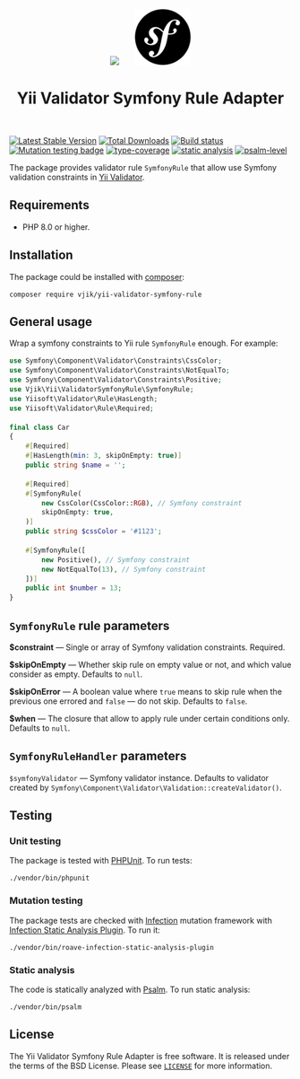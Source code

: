 <p align="center">
    <img src="https://yiisoft.github.io/docs/images/yii_logo.svg" height="100px">
    &nbsp; &nbsp; &nbsp;
    <img src="symfony-logo.svg" height="100px">
    <h1 align="center">Yii Validator Symfony Rule Adapter</h1>
    <br>
</p>

[![Latest Stable Version](https://poser.pugx.org/vjik/yii-validator-symfony-rule/v/stable.png)](https://packagist.org/packages/vjik/yii-validator-symfony-rule)
[![Total Downloads](https://poser.pugx.org/vjik/yii-validator-symfony-rule/downloads.png)](https://packagist.org/packages/vjik/yii-validator-symfony-rule)
[![Build status](https://github.com/vjik/yii-validator-symfony-rule/workflows/build/badge.svg)](https://github.com/vjik/yii-validator-symfony-rule/actions?query=workflow%3Abuild)
[![Mutation testing badge](https://img.shields.io/endpoint?style=flat&url=https%3A%2F%2Fbadge-api.stryker-mutator.io%2Fgithub.com%2Fvjik%2Fyii-validator-symfony-rule%2Fmaster)](https://dashboard.stryker-mutator.io/reports/github.com/vjik/yii-validator-symfony-rule/master)
[![type-coverage](https://shepherd.dev/github/vjik/yii-validator-symfony-rule/coverage.svg)](https://shepherd.dev/github/vjik/yii-validator-symfony-rule)
[![static analysis](https://github.com/vjik/yii-validator-symfony-rule/workflows/static%20analysis/badge.svg)](https://github.com/vjik/yii-validator-symfony-rule/actions?query=workflow%3A%22static+analysis%22)
[![psalm-level](https://shepherd.dev/github/vjik/yii-validator-symfony-rule/level.svg)](https://shepherd.dev/github/vjik/yii-validator-symfony-rule)

The package provides validator rule `SymfonyRule` that allow use Symfony validation constraints in
[Yii Validator](https://github.com/yiisoft/validator).

## Requirements

- PHP 8.0 or higher.

## Installation

The package could be installed with [composer](https://getcomposer.org/download/):

```shell
composer require vjik/yii-validator-symfony-rule
```

## General usage

Wrap a symfony constraints to Yii rule `SymfonyRule` enough. For example:

```php
use Symfony\Component\Validator\Constraints\CssColor;
use Symfony\Component\Validator\Constraints\NotEqualTo;
use Symfony\Component\Validator\Constraints\Positive;
use Vjik\Yii\ValidatorSymfonyRule\SymfonyRule;
use Yiisoft\Validator\Rule\HasLength;
use Yiisoft\Validator\Rule\Required;

final class Car
{
    #[Required]
    #[HasLength(min: 3, skipOnEmpty: true)]
    public string $name = '';

    #[Required]
    #[SymfonyRule(
        new CssColor(CssColor::RGB), // Symfony constraint
        skipOnEmpty: true,
    )]
    public string $cssColor = '#1123';

    #[SymfonyRule([
        new Positive(), // Symfony constraint
        new NotEqualTo(13), // Symfony constraint
    ])]
    public int $number = 13;
}
```

## `SymfonyRule` rule parameters

**$constraint** — Single or array of Symfony validation constraints. Required.

**$skipOnEmpty** — Whether skip rule on empty value or not, and which value consider as empty. Defaults to `null`.

**$skipOnError** — A boolean value where `true` means to skip rule when the previous one errored and `false` — do not skip.
Defaults to `false`.

**$when** — The closure that allow to apply rule under certain conditions only. Defaults to `null`.

## `SymfonyRuleHandler` parameters

`$symfonyValidator` — Symfony validator instance. Defaults to validator created by 
`Symfony\Component\Validator\Validation::createValidator()`.

## Testing

### Unit testing

The package is tested with [PHPUnit](https://phpunit.de/). To run tests:

```shell
./vendor/bin/phpunit
```

### Mutation testing

The package tests are checked with [Infection](https://infection.github.io/) mutation framework with
[Infection Static Analysis Plugin](https://github.com/Roave/infection-static-analysis-plugin). To run it:

```shell
./vendor/bin/roave-infection-static-analysis-plugin
```

### Static analysis

The code is statically analyzed with [Psalm](https://psalm.dev/). To run static analysis:

```shell
./vendor/bin/psalm
```

## License

The Yii Validator Symfony Rule Adapter is free software. It is released under the terms of the BSD License.
Please see [`LICENSE`](./LICENSE.md) for more information.
